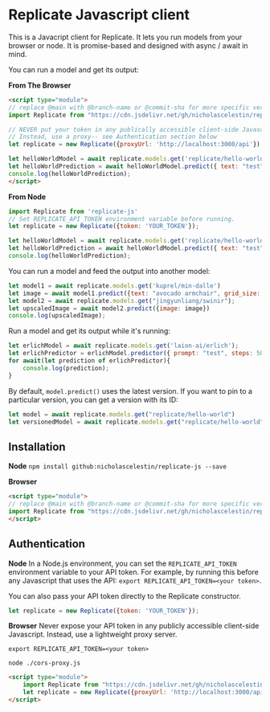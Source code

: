 # Replicate Javascript client

This is a Javacript client for Replicate. It lets you run models from your browser or node. It is promise-based and designed with async / await in mind.

You can run a model and get its output:

**From The Browser**
```html
<script type="module">
// replace @main with @branch-name or @commit-sha for more specific version
import Replicate from "https://cdn.jsdelivr.net/gh/nicholascelestin/replicate-js@main/replicate.js"

// NEVER put your token in any publically accessible client-side Javascript
// Instead, use a proxy-- see Authentication section below
let replicate = new Replicate({proxyUrl: 'http://localhost:3000/api'});

let helloWorldModel = await replicate.models.get('replicate/hello-world');
let helloWorldPrediction = await helloWorldModel.predict({ text: "test"});
console.log(helloWorldPrediction);
</script>
```

**From Node**

```javascript
import Replicate from 'replicate-js'
// Set REPLICATE_API_TOKEN environment variable before running.
let replicate = new Replicate({token: 'YOUR_TOKEN'});

let helloWorldModel = await replicate.models.get('replicate/hello-world');
let helloWorldPrediction = await helloWorldModel.predict({ text: "test"});
console.log(helloWorldPrediction);
```

You can run a model and feed the output into another model:

```javascript
let model1 = await replicate.models.get('kuprel/min-dalle')
let image = await model1.predict({text: "avocado armchair", grid_size: 1});
let model2 = await replicate.models.get("jingyunliang/swinir");
let upscaledImage = await model2.predict({image: image})
console.log(upscaledImage);
```

Run a model and get its output while it's running:

```javascript
let erlichModel = await replicate.models.get('laion-ai/erlich');
let erlichPredictor = erlichModel.predictor({ prompt: "test", steps: 50, intermediate_outputs: true, batch_size:2});
for await(let prediction of erlichPredictor){
    console.log(prediction);
}
```

By default, `model.predict()` uses the latest version. If you want to pin to a particular version, you can get a version with its ID:

```javascript
let model = await replicate.models.get("replicate/hello-world")
let versionedModel = await replicate.models.get("replicate/hello-world","5c7d5dc6dd8bf75c1acaa8565735e7986bc5b66206b55cca93cb72c9bf15ccaa");
```

## Installation

**Node**
`npm install github:nicholascelestin/replicate-js --save`

**Browser**
```html
<script type="module">
// replace @main with @branch-name or @commit-sha for more specific version
import Replicate from "https://cdn.jsdelivr.net/gh/nicholascelestin/replicate-js@main/replicate.js"
</script>
```

## Authentication

**Node**
In a Node.js environment, you can set the `REPLICATE_API_TOKEN` environment variable to your API token. For example, by running this before any Javascript that uses the API: `export REPLICATE_API_TOKEN=<your token>`.

You can also pass your API token directly to the Replicate constructor.

```javascript
let replicate = new Replicate({token: 'YOUR_TOKEN'});
```

**Browser**
Never expose your API token in any publicly accessible client-side Javascript. Instead, use a lightweight proxy server.

`export REPLICATE_API_TOKEN=<your token>`

`node ./cors-proxy.js`

```html
<script type="module">
    import Replicate from "https://cdn.jsdelivr.net/gh/nicholascelestin/replicate-js@main/replicate.js"
    let replicate = new Replicate({proxyUrl: 'http://localhost:3000/api'});
</script>
```
